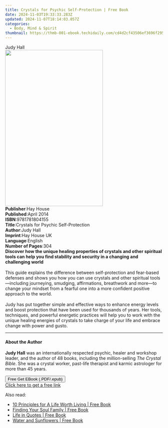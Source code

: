 ```yaml
---
title: Crystals for Psychic Self-Protection | Free Book
date: 2024-11-03T19:33:33.283Z
updated: 2024-11-07T18:14:03.057Z
categories:
  - Body, Mind & Spirit
thumbnail: https://thmb-001-ebook.techidaily.com/cd4d2cf43506ef3696f2952746eda869ba256e48a038c2b4c716563b2b5b3918.jpg
---
```

<main id="book-container">
  <div class="flex flex-col">
    <div class="book-brief flex-1 py-6 px-4 sm:p-6 md:py-10 md:px-8">
      <!-- brief-->
      <div class="book-brief-main">Judy Hall</div>
    </div>
    <div
      class="book-meta-info flex-1 grid gap-4 col-start-1 col-end-3 row-start-1 sm:mb-6 sm:grid-cols-4 lg:gap-6 lg:col-start-2 lg:row-end-6 lg:row-span-6 lg:mb-0"
    >
      <div
        class="book-meta-info-left place-content-center mt-4 p-4 text-sm leading-6 col-start-2 col-span-2 dark:text-slate-400"
      >
        <img
          class="w-full h-500 object-cover rounded-lg sm:h-255 sm:col-span-2 lg:col-span-full"
          src="https://img-001-ebook.techidaily.com/a75ba1bd81859876ba1826144acd21d194d0339818ecd8a46d04b6c87161a57c.jpg"
          alt=""
          width="312"
          height="500"
        />
      </div>
      <div
        class="book-meta-info-right mt-2 col-start-1 row-start-2 col-span-3 self-center"
      >
        <!-- meta data  -->
        <div class="flex flex-col px-4 md:px-8">
          <div class="flex-1">
            <strong>Publisher</strong>:<span class="px-2">Hay House</span>
          </div>
          <div class="flex-1">
            <strong>Published</strong>:<span class="px-2">April 2014</span>
          </div>
          <div class="flex-1">
            <strong>ISBN</strong>:<span class="px-2">9781781804155</span>
          </div>
          <div class="flex-1">
            <strong>Title</strong>:<span class="px-2"
              >Crystals for Psychic Self-Protection</span
            >
          </div>
          <div class="flex-1">
            <strong>Author</strong>:<span class="px-2">Judy Hall</span>
          </div>
          <div class="flex-1">
            <strong>Imprint</strong>:<span class="px-2">Hay House UK</span>
          </div>
          <div class="flex-1">
            <strong>Language</strong>:<span class="px-2">English</span>
          </div>
          <div class="flex-1">
            <strong>Number of Pages</strong>:<span class="px-2">304</span>
          </div>
        </div>
      </div>
    </div>
    <div class="book-description flex-1 py-6 px-4 sm:p-6 md:py-10 md:px-8">
      <div class="book-description-main">
        <div accordion-content="" id="description">
          <b
            >Discover how the unique healing properties of crystals and other
            spiritual tools can help you find stability and security in a
            changing and challenging world<br /></b
          ><br />
          This guide explains the difference between self-protection and
          fear-based defenses and shows you how you can use crystals and other
          spiritual tools—including journeying, smudging, affirmations,
          breathwork and more—to change your mindset from a fearful one into a
          more confident positive approach to the world.<br /><br />
          Judy has put together simple and effective ways to enhance energy
          levels and boost protection that have been used for thousands of
          years. Her tools, techniques, and powerful energetic practices will
          help you to work with the unique healing energies of crystals to take
          charge of your life and embrace change with power and gusto.
        </div>
      </div>
    </div>
    <div class="book-excerpts flex-1 py-6 px-4 sm:p-6 md:py-10 md:px-8">
      <!-- excerpts-->
      <div class="book-excerpts-main">
        <hr />
        <h4 class="placeholder placeholder-heading">
          <span>About the Author</span>
        </h4>
        <p>
          <b>Judy Hall</b> was an internationally respected psychic, healer and
          workshop leader, and the author of 48 books, including the
          million-selling <i>The Crystal Bible</i>. She was a crystal worker,
          past-life therapist and karmic astrologer for more than 45 years.
        </p>
      </div>
    </div>
    <div
      class="book-about-author flex-1 py-6 px-4 sm:p-6 md:py-10 md:px-8"
    ></div>
    <div class="book-free-get flex-1 py-6 px-4 sm:p-6 md:py-10 md:px-8">
      <button
        id="btn-free-get"
        class="bg-blue-500 hover:bg-blue-700 text-white font-bold py-2 px-4 rounded"
      >
        Free Get EBook (.PDF/.epub)
      </button>
      <div id="countdown-display" class="px-2 text-lg mt-2"></div>
      <a
        id="free-link"
        class="hidden bg-blue-500 hover:bg-blue-700 text-white font-bold py-2 px-4 rounded"
        href="https://www.ebooks.com/en-us/book/96317651/crystals-for-psychic-self-protection/judy-hall/"
        target="_blank"
        >Click here to get a free link</a
      >
    </div>
    <script>
      let countdownTime = 0;
      let countdownInterval = null;
      document
        .getElementById('btn-free-get')
        .addEventListener('click', startCountdown);
      function startCountdown() {
        countdownTime = new Date().getTime() + 60000 * 3;
        countdownInterval = setInterval(updateCountdown, 1000);
        document.getElementById('btn-free-get').disabled = true;
        document
          .getElementById('btn-free-get')
          .classList.add('bg-gray-500', 'cursor-not-allowed');
      }
      function updateCountdown() {
        let currentTime = new Date().getTime();
        let timeLeft = countdownTime - currentTime;
        let secondsLeft = Math.floor(timeLeft / 1000);
        document.getElementById('countdown-display').innerHTML =
          `Remaining time: ${secondsLeft} seconds.`;
        if (secondsLeft <= 0) {
          clearInterval(countdownInterval);
          document.getElementById('btn-free-get').classList.add('hidden');
          document.getElementById('free-link').classList.remove('hidden');
          document.getElementById('countdown-display').innerHTML = '';
        }
      }
    </script>
  </div>
</main>

<ins class="adsbygoogle"
      style="display:block"
      data-ad-client="ca-pub-7571918770474297"
      data-ad-slot="8358498916"
      data-ad-format="auto"
      data-full-width-responsive="true"></ins>
    

<span class="atpl-alsoreadstyle">Also read:</span>
<div><ul>
<li><a href="https://novels-ebooks.techidaily.com/209868833-9781912779611-10-principles-for-a-life-worth-living/"><u>10 Principles for A Life Worth Living | Free Book</u></a></li>
<li><a href="https://novels-ebooks.techidaily.com/209869459-9781999701420-finding-your-soul-family/"><u>Finding Your Soul Family | Free Book</u></a></li>
<li><a href="https://novels-ebooks.techidaily.com/209869028-9781595949448-life-in-quotes/"><u>Life in Quotes | Free Book</u></a></li>
<li><a href="https://novels-ebooks.techidaily.com/209869042-9781595949400-water-and-sunflowers/"><u>Water and Sunflowers | Free Book</u></a></li>
</ul></div>

